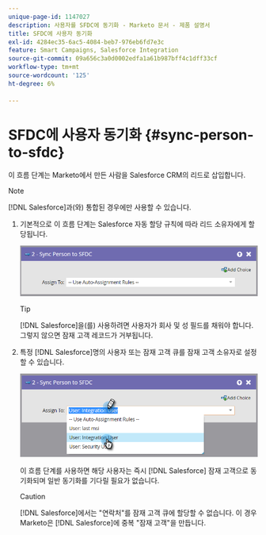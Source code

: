 ```yaml
---
unique-page-id: 1147027
description: 사용자를 SFDC에 동기화 - Marketo 문서 - 제품 설명서
title: SFDC에 사용자 동기화
exl-id: 4284ec35-6ac5-4084-beb7-976eb6fd7e3c
feature: Smart Campaigns, Salesforce Integration
source-git-commit: 09a656c3a0d0002edfa1a61b987bff4c1dff33cf
workflow-type: tm+mt
source-wordcount: '125'
ht-degree: 6%

---
```


# SFDC에 사용자 동기화 {#sync-person-to-sfdc}

이 흐름 단계는 Marketo에서 만든 사람을 Salesforce CRM의 리드로 삽입합니다.

>[!NOTE]
>
>[!DNL Salesforce]과(와) 통합된 경우에만 사용할 수 있습니다.

1. 기본적으로 이 흐름 단계는 Salesforce 자동 할당 규칙에 따라 리드 소유자에게 할당됩니다.

   ![](assets/sync-person-to-sfdc-1.png)

   >[!TIP]
   >
   >[!DNL Salesforce]을(를) 사용하려면 사용자가 회사 및 성 필드를 채워야 합니다. 그렇지 않으면 잠재 고객 레코드가 거부됩니다.

1. 특정 [!DNL Salesforce]명의 사용자 또는 잠재 고객 큐를 잠재 고객 소유자로 설정할 수 있습니다.

   ![](assets/sync-person-to-sfdc-2.png)

   이 흐름 단계를 사용하면 해당 사용자는 즉시 [!DNL Salesforce] 잠재 고객으로 동기화되며 일반 동기화를 기다릴 필요가 없습니다.

   >[!CAUTION]
   >
   >[!DNL Salesforce]에서는 &quot;연락처&quot;를 잠재 고객 큐에 할당할 수 없습니다. 이 경우 Marketo은 [!DNL Salesforce]에 중복 &quot;잠재 고객&quot;을 만듭니다.
